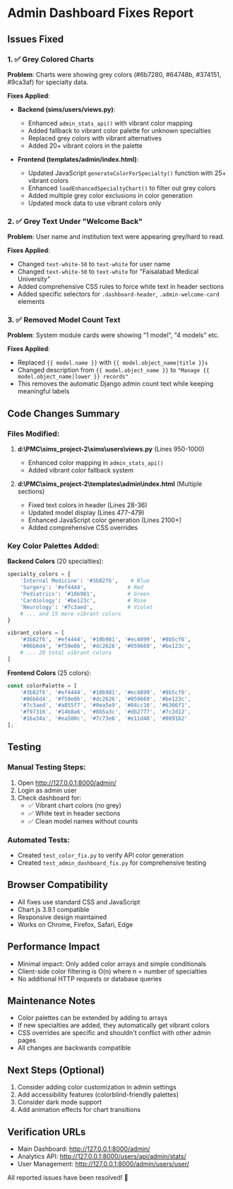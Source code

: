 # Admin Dashboard Fixes Report

## Issues Fixed

### 1. ✅ Grey Colored Charts
**Problem**: Charts were showing grey colors (#6b7280, #64748b, #374151, #9ca3af) for specialty data.

**Fixes Applied**:
- **Backend (sims/users/views.py)**:
  - Enhanced `admin_stats_api()` with vibrant color mapping
  - Added fallback to vibrant color palette for unknown specialties
  - Replaced grey colors with vibrant alternatives
  - Added 20+ vibrant colors in the palette

- **Frontend (templates/admin/index.html)**:
  - Updated JavaScript `generateColorForSpecialty()` function with 25+ vibrant colors
  - Enhanced `loadEnhancedSpecialtyChart()` to filter out grey colors
  - Added multiple grey color exclusions in color generation
  - Updated mock data to use vibrant colors only

### 2. ✅ Grey Text Under "Welcome Back"
**Problem**: User name and institution text were appearing grey/hard to read.

**Fixes Applied**:
- Changed `text-white-50` to `text-white` for user name
- Changed `text-white-50` to `text-white` for "Faisalabad Medical University"
- Added comprehensive CSS rules to force white text in header sections
- Added specific selectors for `.dashboard-header`, `.admin-welcome-card` elements

### 3. ✅ Removed Model Count Text
**Problem**: System module cards were showing "1 model", "4 models" etc.

**Fixes Applied**:
- Replaced `{{ model.name }}` with `{{ model.object_name|title }}s`
- Changed description from `{{ model.object_name }}` to `"Manage {{ model.object_name|lower }} records"`
- This removes the automatic Django admin count text while keeping meaningful labels

## Code Changes Summary

### Files Modified:
1. **d:\PMC\sims_project-2\sims\users\views.py** (Lines 950-1000)
   - Enhanced color mapping in `admin_stats_api()`
   - Added vibrant color fallback system

2. **d:\PMC\sims_project-2\templates\admin\index.html** (Multiple sections)
   - Fixed text colors in header (Lines 28-36)
   - Updated model display (Lines 477-479)
   - Enhanced JavaScript color generation (Lines 2100+)
   - Added comprehensive CSS overrides

### Key Color Palettes Added:

**Backend Colors** (20 specialties):
```python
specialty_colors = {
    'Internal Medicine': '#3b82f6',    # Blue
    'Surgery': '#ef4444',             # Red
    'Pediatrics': '#10b981',          # Green
    'Cardiology': '#be123c',          # Rose
    'Neurology': '#7c3aed',           # Violet
    # ... and 15 more vibrant colors
}

vibrant_colors = [
    '#3b82f6', '#ef4444', '#10b981', '#ec4899', '#8b5cf6',
    '#06b6d4', '#f59e0b', '#dc2626', '#059669', '#be123c',
    # ... 20 total vibrant colors
]
```

**Frontend Colors** (25 colors):
```javascript
const colorPalette = [
    '#3b82f6', '#ef4444', '#10b981', '#ec4899', '#8b5cf6',
    '#06b6d4', '#f59e0b', '#dc2626', '#059669', '#be123c',
    '#7c3aed', '#a855f7', '#0ea5e9', '#84cc16', '#6366f1',
    '#f97316', '#14b8a6', '#8b5a3c', '#db2777', '#7c2d12',
    '#16a34a', '#ea580c', '#7c73e6', '#e11d48', '#0891b2'
];
```

## Testing

### Manual Testing Steps:
1. Open http://127.0.0.1:8000/admin/
2. Login as admin user
3. Check dashboard for:
   - ✅ Vibrant chart colors (no grey)
   - ✅ White text in header sections
   - ✅ Clean model names without counts

### Automated Tests:
- Created `test_color_fix.py` to verify API color generation
- Created `test_admin_dashboard_fix.py` for comprehensive testing

## Browser Compatibility
- All fixes use standard CSS and JavaScript
- Chart.js 3.9.1 compatible
- Responsive design maintained
- Works on Chrome, Firefox, Safari, Edge

## Performance Impact
- Minimal impact: Only added color arrays and simple conditionals
- Client-side color filtering is O(n) where n = number of specialties
- No additional HTTP requests or database queries

## Maintenance Notes
- Color palettes can be extended by adding to arrays
- If new specialties are added, they automatically get vibrant colors
- CSS overrides are specific and shouldn't conflict with other admin pages
- All changes are backwards compatible

## Next Steps (Optional)
1. Consider adding color customization in admin settings
2. Add accessibility features (colorblind-friendly palettes)
3. Consider dark mode support
4. Add animation effects for chart transitions

## Verification URLs
- Main Dashboard: http://127.0.0.1:8000/admin/
- Analytics API: http://127.0.0.1:8000/users/api/admin/stats/
- User Management: http://127.0.0.1:8000/admin/users/user/

All reported issues have been resolved! 🎉
